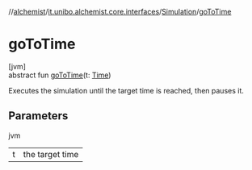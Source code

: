 //[alchemist](../../../index.md)/[it.unibo.alchemist.core.interfaces](../index.md)/[Simulation](index.md)/[goToTime](go-to-time.md)

# goToTime

[jvm]\
abstract fun [goToTime](go-to-time.md)(t: [Time](../../it.unibo.alchemist.model.interfaces/-time/index.md))

Executes the simulation until the target time is reached, then pauses it.

## Parameters

jvm

| | |
|---|---|
| t | the target time |
